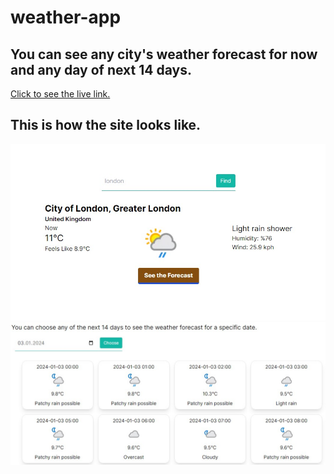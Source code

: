 # weather-app
## You can see any city's weather forecast for now and any day of next 14 days.
[Click to see the live link.](https://hasanturkel-weatherapp.vercel.app/)
## This is how the site looks like.
![home](./home.jpg)
![forecast](./forecast.jpg)

